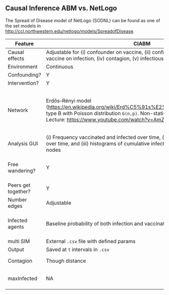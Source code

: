 ## Causal Inference ABM vs. NetLogo
The Spread of Disease model of NetLogo (SODNL) can be found as one of the set models in http://ccl.northwestern.edu/netlogo/models/SpreadofDisease.

Feature | CIABM | SODNL
--- | --- | ---
Causal effects| Adjustable for (i) confounder on vaccine, (ii) confounder on infection, (iii) vaccine on infection, (iv) contagion, (v) infectiousness | Fixed contagion
Environment | Continuous | Discrete
Confounding? | Y | NA
Intervention? | Y | NA
Network| Erdős–Rényi model (https://en.wikipedia.org/wiki/Erd%C5%91s%E2%80%93R%C3%A9nyi_model) type B with Poisson distribution `G(n,p)`. Non-static: `promiscuityPopulation`. Lecture: https://www.youtube.com/watch?v=AmZ_MOQ-XwA | Erdős–Rényi model type A: `G(n,m)`. Static, fixed at start
Analysis GUI | (i) Frequency vaccinated and infected over time, (ii) cumulative infected distance over time, and (iii) histograms of cumulative infected distance and degree of nodes | Frequency of infected over time
Free wandering? | Y | Degree 0 agents held fixed positions
Peers get together? | Y | NA
Number edges | Adjustable | Adjustable
Infected agents | Baseline probability of both infection and vaccination though the simulation | Fixed infected patients at start
multi SIM | External `.csv` file with defined params | NA
Output | Saved at `t` intervals in `.csv` | NA
Contagion | Though distance | Though network
maxInfected | NA | Fixed? Defined resistance?
